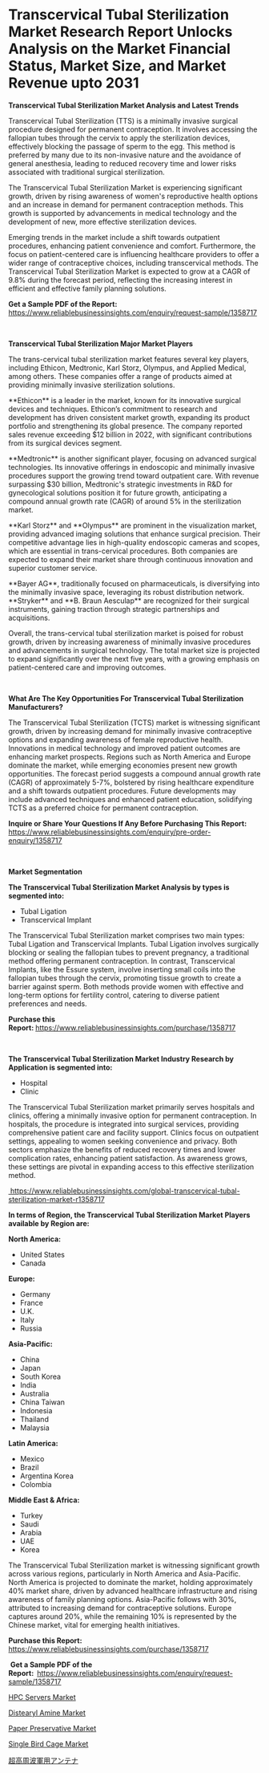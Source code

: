 <p><h1>Transcervical Tubal Sterilization Market Research Report Unlocks Analysis on the Market Financial Status, Market Size, and Market Revenue upto 2031</h1></p><p><strong>Transcervical Tubal Sterilization Market Analysis and Latest Trends</strong></p>
<p><p>Transcervical Tubal Sterilization (TTS) is a minimally invasive surgical procedure designed for permanent contraception. It involves accessing the fallopian tubes through the cervix to apply the sterilization devices, effectively blocking the passage of sperm to the egg. This method is preferred by many due to its non-invasive nature and the avoidance of general anesthesia, leading to reduced recovery time and lower risks associated with traditional surgical sterilization.</p><p>The Transcervical Tubal Sterilization Market is experiencing significant growth, driven by rising awareness of women's reproductive health options and an increase in demand for permanent contraception methods. This growth is supported by advancements in medical technology and the development of new, more effective sterilization devices.</p><p>Emerging trends in the market include a shift towards outpatient procedures, enhancing patient convenience and comfort. Furthermore, the focus on patient-centered care is influencing healthcare providers to offer a wider range of contraceptive choices, including transcervical methods. The Transcervical Tubal Sterilization Market is expected to grow at a CAGR of 9.8% during the forecast period, reflecting the increasing interest in efficient and effective family planning solutions.</p></p>
<p><strong>Get a Sample PDF of the Report:&nbsp;</strong> <a href="https://www.reliablebusinessinsights.com/enquiry/request-sample/1358717">https://www.reliablebusinessinsights.com/enquiry/request-sample/1358717</a></p>
<p>&nbsp;</p>
<p><strong>Transcervical Tubal Sterilization Major Market Players</strong></p>
<p><p>The trans-cervical tubal sterilization market features several key players, including Ethicon, Medtronic, Karl Storz, Olympus, and Applied Medical, among others. These companies offer a range of products aimed at providing minimally invasive sterilization solutions.</p><p>**Ethicon** is a leader in the market, known for its innovative surgical devices and techniques. Ethicon’s commitment to research and development has driven consistent market growth, expanding its product portfolio and strengthening its global presence. The company reported sales revenue exceeding $12 billion in 2022, with significant contributions from its surgical devices segment.</p><p>**Medtronic** is another significant player, focusing on advanced surgical technologies. Its innovative offerings in endoscopic and minimally invasive procedures support the growing trend toward outpatient care. With revenue surpassing $30 billion, Medtronic's strategic investments in R&D for gynecological solutions position it for future growth, anticipating a compound annual growth rate (CAGR) of around 5% in the sterilization market.</p><p>**Karl Storz** and **Olympus** are prominent in the visualization market, providing advanced imaging solutions that enhance surgical precision. Their competitive advantage lies in high-quality endoscopic cameras and scopes, which are essential in trans-cervical procedures. Both companies are expected to expand their market share through continuous innovation and superior customer service.</p><p>**Bayer AG**, traditionally focused on pharmaceuticals, is diversifying into the minimally invasive space, leveraging its robust distribution network. **Stryker** and **B. Braun Aesculap** are recognized for their surgical instruments, gaining traction through strategic partnerships and acquisitions.</p><p>Overall, the trans-cervical tubal sterilization market is poised for robust growth, driven by increasing awareness of minimally invasive procedures and advancements in surgical technology. The total market size is projected to expand significantly over the next five years, with a growing emphasis on patient-centered care and improving outcomes.</p></p>
<p>&nbsp;</p>
<p><strong>What Are The Key Opportunities For Transcervical Tubal Sterilization Manufacturers?</strong></p>
<p><p>The Transcervical Tubal Sterilization (TCTS) market is witnessing significant growth, driven by increasing demand for minimally invasive contraceptive options and expanding awareness of female reproductive health. Innovations in medical technology and improved patient outcomes are enhancing market prospects. Regions such as North America and Europe dominate the market, while emerging economies present new growth opportunities. The forecast period suggests a compound annual growth rate (CAGR) of approximately 5-7%, bolstered by rising healthcare expenditure and a shift towards outpatient procedures. Future developments may include advanced techniques and enhanced patient education, solidifying TCTS as a preferred choice for permanent contraception.</p></p>
<p><strong>Inquire or Share Your Questions If Any Before Purchasing This Report:</strong> <a href="https://www.reliablebusinessinsights.com/enquiry/pre-order-enquiry/1358717">https://www.reliablebusinessinsights.com/enquiry/pre-order-enquiry/1358717</a></p>
<p>&nbsp;</p>
<p><strong>Market Segmentation</strong></p>
<p><strong>The Transcervical Tubal Sterilization Market Analysis by types is segmented into:</strong></p>
<p><ul><li>Tubal Ligation</li><li>Transcervical Implant</li></ul></p>
<p><p>The Transcervical Tubal Sterilization market comprises two main types: Tubal Ligation and Transcervical Implants. Tubal Ligation involves surgically blocking or sealing the fallopian tubes to prevent pregnancy, a traditional method offering permanent contraception. In contrast, Transcervical Implants, like the Essure system, involve inserting small coils into the fallopian tubes through the cervix, promoting tissue growth to create a barrier against sperm. Both methods provide women with effective and long-term options for fertility control, catering to diverse patient preferences and needs.</p></p>
<p><strong>Purchase this Report:&nbsp;</strong><a href="https://www.reliablebusinessinsights.com/purchase/1358717">https://www.reliablebusinessinsights.com/purchase/1358717</a></p>
<p>&nbsp;</p>
<p><strong>The Transcervical Tubal Sterilization Market Industry Research by Application is segmented into:</strong></p>
<p><ul><li>Hospital</li><li>Clinic</li></ul></p>
<p><p>The Transcervical Tubal Sterilization market primarily serves hospitals and clinics, offering a minimally invasive option for permanent contraception. In hospitals, the procedure is integrated into surgical services, providing comprehensive patient care and facility support. Clinics focus on outpatient settings, appealing to women seeking convenience and privacy. Both sectors emphasize the benefits of reduced recovery times and lower complication rates, enhancing patient satisfaction. As awareness grows, these settings are pivotal in expanding access to this effective sterilization method.</p></p>
<p><a href="https://www.reliablebusinessinsights.com/global-transcervical-tubal-sterilization-market-r1358717">&nbsp;https://www.reliablebusinessinsights.com/global-transcervical-tubal-sterilization-market-r1358717</a></p>
<p><strong>In terms of Region, the Transcervical Tubal Sterilization Market Players available by Region are:</strong></p>
<p>
    <p> <strong> North America: </strong>
        <ul>
            <li>United States</li>
            <li>Canada</li>
        </ul>
        </p> 
    <p> <strong> Europe: </strong>
        <ul>
            <li>Germany</li>
            <li>France</li>
            <li>U.K.</li>
            <li>Italy</li>
            <li>Russia</li>
        </ul>
        </p> 
    <p> <strong> Asia-Pacific: </strong>
        <ul>
            <li>China</li>
            <li>Japan</li>
            <li>South Korea</li>
            <li>India</li>
            <li>Australia</li>
            <li>China Taiwan</li>
            <li>Indonesia</li>
            <li>Thailand</li>
            <li>Malaysia</li>
        </ul>
        </p> 
    <p> <strong> Latin America: </strong>
        <ul>
            <li>Mexico</li>
            <li>Brazil</li>
            <li>Argentina Korea</li>
            <li>Colombia</li>
        </ul>
        </p> 
    <p> <strong> Middle East & Africa: </strong>
        <ul>
            <li>Turkey</li>
            <li>Saudi</li>
            <li>Arabia</li>
            <li>UAE</li>
            <li>Korea</li>
        </ul>
    </p>
    </p>
<p><p>The Transcervical Tubal Sterilization market is witnessing significant growth across various regions, particularly in North America and Asia-Pacific. North America is projected to dominate the market, holding approximately 40% market share, driven by advanced healthcare infrastructure and rising awareness of family planning options. Asia-Pacific follows with 30%, attributed to increasing demand for contraceptive solutions. Europe captures around 20%, while the remaining 10% is represented by the Chinese market, vital for emerging health initiatives.</p></p>
<p><strong>Purchase this Report: </strong><a href="https://www.reliablebusinessinsights.com/purchase/1358717">https://www.reliablebusinessinsights.com/purchase/1358717</a></p>
<p>&nbsp;<strong>Get a Sample PDF of the Report:&nbsp;&nbsp;</strong><a href="https://www.reliablebusinessinsights.com/enquiry/request-sample/1358717">https://www.reliablebusinessinsights.com/enquiry/request-sample/1358717</a></p>
<p><strong></strong></p>
<p><p><a href="https://www.linkedin.com/pulse/hpc-servers-market-share-size-trends-industry-analysis-f3swe?trackingId=nUQIAMCPTK%2Br8v8ydZYRLg%3D%3D">HPC Servers Market</a></p><p><a href="https://issuu.com/reportprime-2/docs/distearyl-amine-market-size-2030.pp_737151344899bc">Distearyl Amine Market</a></p><p><a href="https://issuu.com/reportprime-2/docs/paper-preservative-market-size-2030_4a8e9bf20f8228">Paper Preservative Market</a></p><p><a href="https://www.linkedin.com/pulse/global-single-bird-cage-market-status-2024-2031-forecast-dlihe?trackingId=%2FFlTxTL3Qiij8M5RCArBTw%3D%3D">Single Bird Cage Market</a></p><p><a href="https://medium.com/@leroystapc/ultra-high-frequency-military-antenna-c395f45e8925">超高周波軍用アンテナ</a></p></p>
